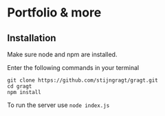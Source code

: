 # Portfolio & more

## Installation
Make sure node and npm are installed.  

Enter the following commands in your terminal
```
git clone https://github.com/stijngragt/gragt.git
cd gragt
npm install
```

To run the server use `node index.js`
